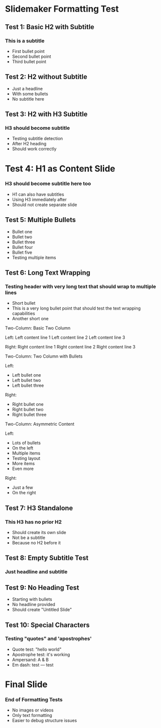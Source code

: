 # Slidemaker Formatting Test

## Test 1: Basic H2 with Subtitle
### This is a subtitle

* First bullet point
* Second bullet point
* Third bullet point

## Test 2: H2 without Subtitle

* Just a headline
* With some bullets
* No subtitle here

## Test 3: H2 with H3 Subtitle
### H3 should become subtitle

* Testing subtitle detection
* After H2 heading
* Should work correctly

# Test 4: H1 as Content Slide
### H3 should become subtitle here too

* H1 can also have subtitles
* Using H3 immediately after
* Should not create separate slide

## Test 5: Multiple Bullets

* Bullet one
* Bullet two
* Bullet three
* Bullet four
* Bullet five
* Testing multiple items

## Test 6: Long Text Wrapping
### Testing header with very long text that should wrap to multiple lines

* Short bullet
* This is a very long bullet point that should test the text wrapping capabilities
* Another short one

Two-Column: Basic Two Column

Left:
Left content line 1
Left content line 2
Left content line 3

Right:
Right content line 1
Right content line 2
Right content line 3

Two-Column: Two Column with Bullets

Left:
* Left bullet one
* Left bullet two
* Left bullet three

Right:
* Right bullet one
* Right bullet two
* Right bullet three

Two-Column: Asymmetric Content

Left:
* Lots of bullets
* On the left
* Multiple items
* Testing layout
* More items
* Even more

Right:
* Just a few
* On the right

## Test 7: H3 Standalone
### This H3 has no prior H2

* Should create its own slide
* Not be a subtitle
* Because no H2 before it

## Test 8: Empty Subtitle Test
### Just headline and subtitle

## Test 9: No Heading Test

* Starting with bullets
* No headline provided
* Should create "Untitled Slide"

## Test 10: Special Characters
### Testing "quotes" and 'apostrophes'

* Quote test: "hello world"
* Apostrophe test: it's working
* Ampersand: A & B
* Em dash: test — test

# Final Slide
### End of Formatting Tests

* No images or videos
* Only text formatting
* Easier to debug structure issues
